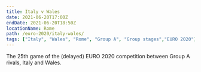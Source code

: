 ```yaml
---
title: Italy v Wales
date: 2021-06-20T17:00Z
endDate: 2021-06-20T18:50Z
locationName: Rome
path: /euro-2020/italy-wales/
tags: ["Italy", "Wales", "Rome", "Group A", "Group stages","EURO 2020"]
---
```


The 25th game of the (delayed) EURO 2020 competition between Group A rivals, Italy and Wales.